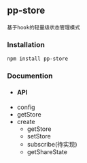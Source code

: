 ## pp-store
  `基于hook的轻量级状态管理模式`

  ### Installation

  `npm install pp-store`

  ### Documention
   - #### API
   - config
   - getStore
   - create
     - getStore
     - setStore
     - subscribe(待实现)
     - getShareState

    
    
  